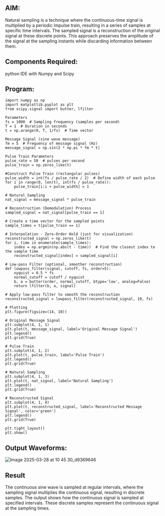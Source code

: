 ## AIM:
Natural sampling is a technique where the continuous-time signal is multiplied by a periodic impulse train, resulting in a series of samples at specific time intervals. The sampled signal is a reconstruction of the original signal at these discrete points. This approach preserves the amplitude of the signal at the sampling instants while discarding information between them.

## Components Required:
python IDE with Numpy and Scipy

## Program:
```
import numpy as np
import matplotlib.pyplot as plt
from scipy.signal import butter, lfilter

Parameters
fs = 1000  # Sampling frequency (samples per second)
T = 1  # Duration in seconds
t = np.arange(0, T, 1/fs)  # Time vector

Message Signal (sine wave message)
fm = 5  # Frequency of message signal (Hz)
message_signal = np.sin(2 * np.pi * fm * t)

Pulse Train Parameters
pulse_rate = 50  # pulses per second
pulse_train = np.zeros_like(t)

#Construct Pulse Train (rectangular pulses)
pulse_width = int(fs / pulse_rate / 2)  # Define width of each pulse
for i in range(0, len(t), int(fs / pulse_rate)):
    pulse_train[i:i + pulse_width] = 1

# Natural Sampling
nat_signal = message_signal * pulse_train

# Reconstruction (Demodulation) Process
sampled_signal = nat_signal[pulse_train == 1]

# Create a time vector for the sampled points
sample_times = t[pulse_train == 1]

# Interpolation - Zero-Order Hold (just for visualization)
reconstructed_signal = np.zeros_like(t)
for i, time in enumerate(sample_times):
    index = np.argmin(np.abs(t - time))  # Find the closest index to the sample time
    reconstructed_signal[index] = sampled_signal[i]

# Low-pass Filter (optional, smoother reconstruction)
def lowpass_filter(signal, cutoff, fs, order=5):
    nyquist = 0.5 * fs
    normal_cutoff = cutoff / nyquist
    b, a = butter(order, normal_cutoff, btype='low', analog=False)
    return lfilter(b, a, signal)

# Apply low-pass filter to smooth the reconstruction
reconstructed_signal = lowpass_filter(reconstructed_signal, 10, fs)

# Plotting
plt.figure(figsize=(14, 10))

# Original Message Signal
plt.subplot(4, 1, 1)
plt.plot(t, message_signal, label='Original Message Signal')
plt.legend()
plt.grid(True)

# Pulse Train
plt.subplot(4, 1, 2)
plt.plot(t, pulse_train, label='Pulse Train')
plt.legend()
plt.grid(True)

# Natural Sampling
plt.subplot(4, 1, 3)
plt.plot(t, nat_signal, label='Natural Sampling')
plt.legend()
plt.grid(True)

# Reconstructed Signal
plt.subplot(4, 1, 4)
plt.plot(t, reconstructed_signal, label='Reconstructed Message Signal', color='green')
plt.legend()
plt.grid(True)

plt.tight_layout()
plt.show()
```
## Output Waveforms:
![Image 2025-03-28 at 10 45 30_d9369646](https://github.com/user-attachments/assets/229a8cb9-971a-43e9-8250-49e3ebb30cab)


## Result
The continuous sine wave is sampled at regular intervals, where the sampling signal multiplies the continuous signal, resulting in discrete samples. The output shows how the continuous signal is sampled at specified intervals. These discrete samples represent the continuous signal at the sampling times.
